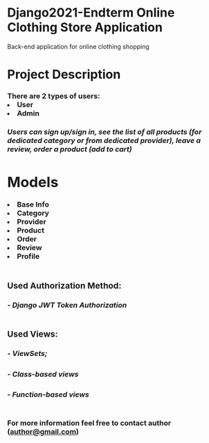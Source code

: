 # Django2021-Endterm Online Clothing Store Application
Back-end application for online clothing shopping
# Project Description
<h3>There are 2 types of users: 
  <li>User 
  <li>Admin
<h5>Users can sign up/sign in, see the list of all products (for dedicated category or from dedicated provider), leave a review, order a product (add to cart)

# Models
<li>Base Info
<li>Category
<li>Provider
<li>Product
<li>Order
<li>Review
<li>Profile

# <h3>Used Authorization Method:
<h5>- Django JWT Token Authorization

# <h3>Used Views:
<h5>- ViewSets;
<h5>- Class-based views
<h5>- Function-based views

# <h4>For more information feel free to contact author (author@gmail.com)
